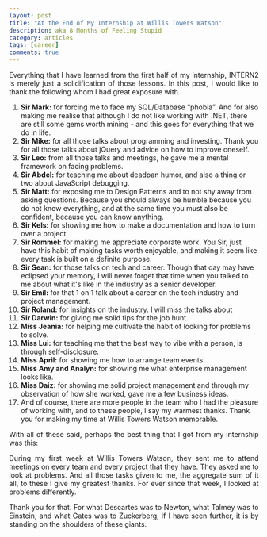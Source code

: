 ```yaml
---
layout: post
title: "At the End of My Internship at Willis Towers Watson"
description: aka 8 Months of Feeling Stupid
category: articles
tags: [career]
comments: true
---
```


<p align="justify">Everything that I have learned from the first half of my internship, INTERN2 is merely just a solidification of those lessons. In this post, I would like to thank the following whom I had great exposure with.</p>
<!-- more -->  
<ol>
  <li><strong>Sir Mark:</strong> for forcing me to face my SQL/Database “phobia”. And for also making me realise that although I do not like working with .NET, there are still some gems worth mining - and this goes for everything that we do in life.</li>
  <li><strong>Sir Mike:</strong> for all those talks about programming and investing. Thank you for all those talks about jQuery and advice on how to improve oneself.</li>
  <li><strong>Sir Leo:</strong> from all those talks and meetings, he gave me a mental framework on facing problems.</li>
  <li><strong>Sir Abdel:</strong> for teaching me about deadpan humor, and also a thing or two about JavaScript debugging.</li>
<li><strong>Sir Matt:</strong> for exposing me to Design Patterns and to not shy away from asking questions. Because you should always be humble because you do not know everything, and at the same time you must also be confident, because you can know anything.</li>
  <li><strong>Sir Kels:</strong> for showing me how to make a documentation and how to turn over a project.</li>
  <li><strong>Sir Rommel:</strong> for making me appreciate corporate work. You Sir, just have this habit of making tasks worth enjoyable, and making it seem like every task is built on a definite purpose. </li>
  <li><strong>Sir Sean:</strong> for those talks on tech and career. Though that day may have eclipsed your memory, I will never forget that time when you talked to me about what it's like in the industry as a senior developer.</li>
  <li><strong>Sir Emil:</strong> for that 1 on 1 talk about a career on the tech industry and project management.</li>
  <li><strong>Sir Roland:</strong> for insights on the industry. I will miss the talks about</li>
  <li><strong>Sir Darwin:</strong> for giving me solid tips for the job hunt. </li>
  <li><strong>Miss Jeania:</strong> for helping me cultivate the habit of looking for problems to solve.</li>
  <li><strong>Miss Lui:</strong> for teaching me that the best way to vibe with a person, is through self-disclosure.</li>
  <li><strong>Miss April:</strong> for showing me how to arrange team events.</li>
  <li><strong>Miss Amy and Analyn:</strong> for showing me what enterprise management looks like.</li>
  <li><strong>Miss Daiz:</strong> for showing me solid project management and through my observation of how she worked, gave me a few business ideas.</li>
  <li>And of course, there are more people in the team who I had the pleasure of working with, and to these people, I say my warmest thanks. Thank you for making my time at Willis Towers Watson memorable.</li>
</ol>

<p align="justify">With all of these said, perhaps the best thing that I got from my internship was this:</p>
<p align="justify">During my first week at Willis Towers Watson, they sent me to attend meetings on every team and every project that they have. They asked me to look at problems. And all those tasks given to me, the aggregate sum of it all, to these I give my greatest thanks. For ever since that week, I looked at problems differently.</p>

<p align="justify">Thank you for that. For what Descartes was to Newton, what Talmey was to Einstein, and what Gates was to Zuckerberg, if I have seen further, it is by standing on the shoulders of these giants.</p>
